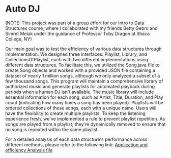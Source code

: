 # Auto DJ

(NOTE: This project was part of a group effort for our Intro to Data Structures course, where I collaborated with my friends Betty Gebru and Simret Melak under the guidance of Professor Toby Dragon at Ithaca College, NY)

Our main goal was to test the efficiency of various data structures through implementation. We designed three interfaces: Playlist, Library, and CollectionsOfPlaylist, each with two different implementations using different data structures. To facilitate this, we utilized the Song.java file to create Song objects and worked with a provided JSON file containing a dataset of nearly 1 million songs, although we only analyzed a subset of a few thousand songs.
This program will maintain a comprehensive library of authorized music and generate playlists for automated playback during periods when a human DJ isn't available. The music library will include essential information for each song, such as Artist, Title, Duration, and Play count (indicating how many times a song has been played). Playlists will be ordered collections of these songs, each with a unique name. Users will have the flexibility to create multiple playlists. To keep the listening experience fresh, we've implemented a rule to prevent playlist repetition. As songs are played from a playlist, they're dynamically removed to ensure that no song is repeated within the same playlist.

For a detailed analysis of each data structure's performance across different methods, please refer to the following link:
[Application and efficiency Analysis file](https://docs.google.com/document/d/1egahvNERzdp_3jHk-K4PE88PXJQH6IOykll2I7NoYi4/edit)


